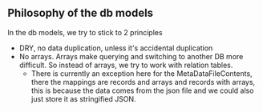 ## Philosophy of the db models

In the db models, we try to stick to 2 principles

- DRY, no data duplication, unless it's accidental duplication
- No arrays. Arrays make querying and switching to another DB more difficult. So instead of arrays, we try to work with relation tables.
  - There is currently an exception here for the MetaDataFileContents, there the mappings are records and arrays and records with arrays, this is because the data comes from the json file and we could also just store it as stringified JSON.

